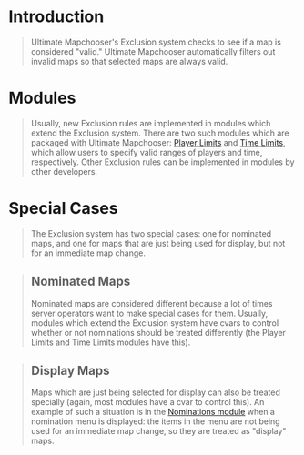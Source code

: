 # Introduction #

> Ultimate Mapchooser's Exclusion system checks to see if a map is considered "valid." Ultimate Mapchooser automatically filters out invalid maps so that selected maps are always valid.

# Modules #
> Usually, new Exclusion rules are implemented in modules which extend the Exclusion system. There are two such modules which are packaged with Ultimate Mapchooser:  [Player Limits](ModulePlayerLimits.md) and [Time Limits](ModuleTimeLimits.md), which allow users to specify valid ranges of players and time, respectively. Other Exclusion rules can be implemented in modules by other developers.

# Special Cases #
> The Exclusion system has two special cases: one for nominated maps, and one for maps that are just being used for display, but not for an immediate map change.

> ## Nominated Maps ##
> Nominated maps are considered different because a lot of times server operators want to make special cases for them. Usually, modules which extend the Exclusion system have cvars to control whether or not nominations should be treated differently (the Player Limits and Time Limits modules have this).

> ## Display Maps ##
> Maps which are just being selected for display can also be treated specially (again, most modules have a cvar to control this). An example of such a situation is in the [Nominations module](ModuleNominate.md) when a nomination menu is displayed: the items in the menu are not being used for an immediate map change, so they are treated as "display" maps.
